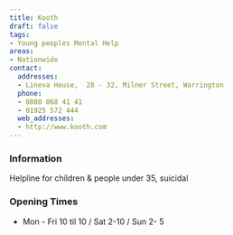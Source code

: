 ```yaml
---
title: Kooth
draft: false
tags:
- Young peoples Mental Help
areas:
- Nationwide
contact:
  addresses:
  - Lineva House,  28 - 32, Milner Street, Warrington
  phone:
  - 0800 068 41 41
  - 01925 572 444
  web_addresses:
  - http://www.kooth.com
---
```


### Information
Helpline for children & people under 35, suicidal

### Opening Times
* Mon - Fri 10 til 10 / Sat 2-10 / Sun 2- 5

